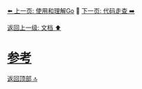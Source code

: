 [⬅️ 上一页: 使用和理解Go](使用和理解Go.md) 🚦 [下一页: 代码走查 ➡️](代码走查.md)

[返回上一级: 文档 ⬆️](文档.md)

# [参考](参考.md)

[返回顶部 🔝](#参考)